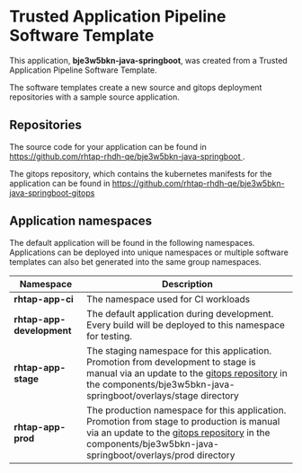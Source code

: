 # Trusted Application Pipeline Software Template

This application, **bje3w5bkn-java-springboot**, was created from a Trusted Application Pipeline Software Template.

The software templates create a new source and gitops deployment repositories with a sample source application. 

## Repositories

The source code for your application can be found in [https://github.com/rhtap-rhdh-qe/bje3w5bkn-java-springboot ](https://github.com/rhtap-rhdh-qe/bje3w5bkn-java-springboot ).
 
The gitops repository, which contains the kubernetes manifests for the application can be found in 
[https://github.com/rhtap-rhdh-qe/bje3w5bkn-java-springboot-gitops ](https://github.com/rhtap-rhdh-qe/bje3w5bkn-java-springboot-gitops ) 

## Application namespaces 

The default application will be found in the following namespaces. Applications can be deployed into unique namespaces or multiple software templates can also bet generated into the same group namespaces.  

|  Namespace   |  Description   |  
| -------- | -------- |
| **rhtap-app-ci** | The namespace used for CI workloads |
| **rhtap-app-development** | The default application during development. Every build will be deployed to this namespace for testing. |
| **rhtap-app-stage** | The staging namespace for this application. Promotion from development to stage is manual via an update to the [gitops repository](https://github.com/rhtap-rhdh-qe/bje3w5bkn-java-springboot-gitops ) in the components/bje3w5bkn-java-springboot/overlays/stage directory |
| **rhtap-app-prod** | The production namespace for this application. Promotion from stage to production is manual via an update to the [gitops repository](https://github.com/rhtap-rhdh-qe/bje3w5bkn-java-springboot-gitops ) in the components/bje3w5bkn-java-springboot/overlays/prod directory |